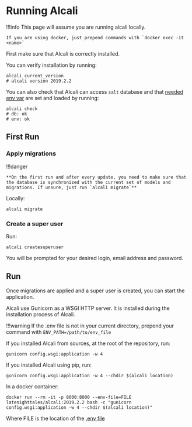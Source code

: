 # Running Alcali

!!!info
    This page will assume you are running alcali locally.
    
    If you are using docker, just prepend commands with `docker exec -it <name>`

First make sure that Alcali is correctly installed.

You can verify installation by running:

```commandline
alcali current_version
# alcali version 2019.2.2
```

You  can also check that Alcali can access `salt` database and that [needed env var](configuration.md) are set and loaded by running:

```commandline
alcali check
# db: ok
# env: ok
```

## First Run

### Apply migrations

!!!danger

    **On the first run and after every update, you need to make sure that the database is synchronized with the current set of models and migrations. If unsure, just run `alcali migrate`**


Locally:

```commandline
alcali migrate
```

### Create a super user

Run:

```commandline
alcali createsuperuser
```
You will be prompted for your desired login, email address and password.

## Run

Once migrations are applied and a super user is created, you can start the application.

Alcali use Gunicorn as a WSGI HTTP server. It is installed during the installation process of Alcali.

!!!warning
    If the .env file is not in your current directory, prepend your command with `ENV_PATH=/path/to/env_file`

If you installed Alcali from sources, at the root of the repository, run:

```commandline
gunicorn config.wsgi:application -w 4
```


If you installed Alcali using pip, run:

```commandline
gunicorn config.wsgi:application -w 4 --chdir $(alcali location)
```

In a docker container:
```commandline
docker run --rm -it -p 8000:8000 --env-file=FILE latenighttales/alcali:2019.2.2 bash -c "gunicorn config.wsgi:application -w 4 --chdir $(alcali location)"
```
Where FILE is the location of the [.env file](configuration.md)
